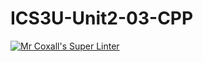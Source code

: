 # ICS3U-Unit2-03-CPP

[![Mr Coxall's Super Linter](https://github.com/Kyanh-Pham/ICS3U-Unit2-03-CPP/workflows/Mr%20Coxall's%20Super%20Linter/badge.svg)](https://github.com/Kyanh-Pham/ICS3U-Unit2-03-CPP/actions/)
